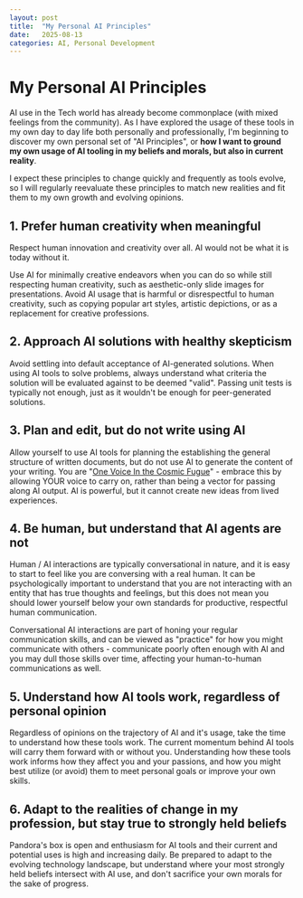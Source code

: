 ```yaml
---
layout: post
title:  "My Personal AI Principles"
date:   2025-08-13
categories: AI, Personal Development
---
```

# My Personal AI Principles
AI use in the Tech world has already become commonplace (with mixed feelings
from the community). As I have explored the usage of these tools in my own day
to day life both personally and professionally, I'm beginning to discover my own
personal set of "AI Principles", or **how I want to ground my own usage of AI
tooling in my beliefs and morals, but also in current reality**.

I expect these principles to change quickly and frequently as tools evolve, so I
will regularly reevaluate these principles to match new realities and fit them
to my own growth and evolving opinions.

## 1. Prefer human creativity when meaningful
Respect human innovation and creativity over all. AI would not be what it is
today without it.

Use AI for minimally creative endeavors when you can do so while still
respecting human creativity, such as aesthetic-only slide images for
presentations. Avoid AI usage that is harmful or disrespectful to human
creativity, such as copying popular art styles, artistic depictions, or as a
replacement for creative professions.

## 2. Approach AI solutions with healthy skepticism
Avoid settling into default acceptance of AI-generated solutions. When using AI
tools to solve problems, always understand what criteria the solution will be
evaluated against to be deemed "valid". Passing unit tests is typically not
enough, just as it wouldn't be enough for peer-generated solutions.

## 3. Plan and edit, but do not write using AI
Allow yourself to use AI tools for planning the establishing the general
structure of written documents, but do not use AI to generate the content of
your writing. You are "[One Voice In the Cosmic
Fugue](https://archive.org/details/cosmos2onevoiceinthecosmicfugue360p)" -
embrace this by allowing YOUR voice to carry on, rather than being a vector for
passing along AI output. AI is powerful, but it cannot create new ideas from
lived experiences.

## 4. Be human, but understand that AI agents are not
Human / AI interactions are typically conversational in nature, and it is easy
to start to feel like you are conversing with a real human. It can be
psychologically important to understand that you are not interacting with an
entity that has true thoughts and feelings, but this does not mean you should
lower yourself below your own standards for productive, respectful human
communication.

Conversational AI interactions are part of honing your regular communication
skills, and can be viewed as "practice" for how you might communicate with
others - communicate poorly often enough with AI and you may dull those skills
over time, affecting your human-to-human communications as well.

## 5. Understand how AI tools work, regardless of personal opinion
Regardless of opinions on the trajectory of AI and it's usage, take the time to
understand how these tools work. The current momentum behind AI tools will carry
them forward with or without you. Understanding how these tools work informs how
they affect you and your passions, and how you might best utilize (or avoid)
them to meet personal goals or improve your own skills.

## 6. Adapt to the realities of change in my profession, but stay true to strongly held beliefs
Pandora's box is open and enthusiasm for AI tools and their current and
potential uses is high and increasing daily. Be prepared to adapt to the
evolving technology landscape, but understand where your most strongly held
beliefs intersect with AI use, and don't sacrifice your own morals for the sake
of progress.
